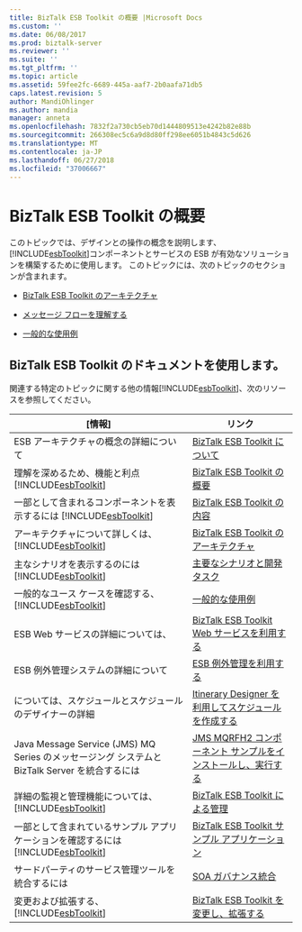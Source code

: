 ```yaml
---
title: BizTalk ESB Toolkit の概要 |Microsoft Docs
ms.custom: ''
ms.date: 06/08/2017
ms.prod: biztalk-server
ms.reviewer: ''
ms.suite: ''
ms.tgt_pltfrm: ''
ms.topic: article
ms.assetid: 59fee2fc-6689-445a-aaf7-2b0aafa71db5
caps.latest.revision: 5
author: MandiOhlinger
ms.author: mandia
manager: anneta
ms.openlocfilehash: 7832f2a730cb5eb70d1444809513e4242b82e88b
ms.sourcegitcommit: 266308ec5c6a9d8d80ff298ee6051b4843c5d626
ms.translationtype: MT
ms.contentlocale: ja-JP
ms.lasthandoff: 06/27/2018
ms.locfileid: "37006667"
---
```

# <a name="getting-started-with-the-biztalk-esb-toolkit"></a>BizTalk ESB Toolkit の概要
このトピックでは、デザインとの操作の概念を説明します、[!INCLUDE[esbToolkit](../includes/esbtoolkit-md.md)]コンポーネントとサービスの ESB が有効なソリューションを構築するために使用します。 このトピックには、次のトピックのセクションが含まれます。  

-   [BizTalk ESB Toolkit のアーキテクチャ](../esb-toolkit/architecture-of-the-biztalk-esb-toolkit.md)  

-   [メッセージ フローを理解する](../esb-toolkit/understanding-message-flow.md)  

-   [一般的な使用例](../esb-toolkit/typical-use-cases.md)  

## <a name="using-the-biztalk-esb-toolkit-documentation"></a>BizTalk ESB Toolkit のドキュメントを使用します。  
 関連する特定のトピックに関する他の情報[!INCLUDE[esbToolkit](../includes/esbtoolkit-md.md)]、次のリソースを参照してください。  


|                                                      [情報]                                                       |                                                                リンク                                                                |
|------------------------------------------------------------------------------------------------------------------------|------------------------------------------------------------------------------------------------------------------------------------|
|                                ESB アーキテクチャの概念の詳細について                                 |                [BizTalk ESB Toolkit について](../esb-toolkit/introduction-to-the-biztalk-esb-toolkit.md)                |
|         理解を深めるため、機能と利点 [!INCLUDE[esbToolkit](../includes/esbtoolkit-md.md)]         |                    [BizTalk ESB Toolkit の概要](../esb-toolkit/overview-of-the-biztalk-esb-toolkit.md)                    |
|             一部として含まれるコンポーネントを表示するには [!INCLUDE[esbToolkit](../includes/esbtoolkit-md.md)]             |                    [BizTalk ESB Toolkit の内容](../esb-toolkit/contents-of-the-biztalk-esb-toolkit.md)                    |
|            アーキテクチャについて詳しくは、 [!INCLUDE[esbToolkit](../includes/esbtoolkit-md.md)]            |                [BizTalk ESB Toolkit のアーキテクチャ](../esb-toolkit/architecture-of-the-biztalk-esb-toolkit.md)                |
|                 主なシナリオを表示するのには [!INCLUDE[esbToolkit](../includes/esbtoolkit-md.md)]                  |                    [主要なシナリオと開発タスク](../esb-toolkit/key-scenarios-and-development-tasks.md)                    |
|                一般的なユース ケースを確認する、 [!INCLUDE[esbToolkit](../includes/esbtoolkit-md.md)]                |                                      [一般的な使用例](../esb-toolkit/typical-use-cases.md)                                      |
|                                        ESB Web サービスの詳細については、                                        |             [BizTalk ESB Toolkit Web サービスを利用する](../esb-toolkit/using-the-biztalk-esb-toolkit-web-services.md)             |
|                                ESB 例外管理システムの詳細について                                 |                         [ESB 例外管理を利用する](../esb-toolkit/using-esb-exception-management.md)                         |
|                             については、スケジュールとスケジュールのデザイナーの詳細                             |          [Itinerary Designer を利用してスケジュールを作成する](../esb-toolkit/creating-itineraries-using-itinerary-designer.md)          |
|                Java Message Service (JMS) MQ Series のメッセージング システムと BizTalk Server を統合するには                 | [JMS MQRFH2 コンポーネント サンプルをインストールし、実行する](../esb-toolkit/installing-and-running-the-jms-mqrfh2-component-sample.md) |
| 詳細の監視と管理機能については、 [!INCLUDE[esbToolkit](../includes/esbtoolkit-md.md)] |            [BizTalk ESB Toolkit による管理](../esb-toolkit/administration-with-the-biztalk-esb-toolkit.md)            |
|        一部として含まれているサンプル アプリケーションを確認するには [!INCLUDE[esbToolkit](../includes/esbtoolkit-md.md)]         |                [BizTalk ESB Toolkit サンプル アプリケーション](../esb-toolkit/biztalk-esb-toolkit-sample-applications.md)                |
|                                    サードパーティのサービス管理ツールを統合するには                                    |                             [SOA ガバナンス統合](../esb-toolkit/soa-governance-integration.md)                             |
|                     変更および拡張する、 [!INCLUDE[esbToolkit](../includes/esbtoolkit-md.md)]                      |        [BizTalk ESB Toolkit を変更し、拡張する](../esb-toolkit/modifying-and-extending-the-biztalk-esb-toolkit.md)        |

